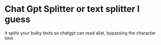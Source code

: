 # Chat Gpt Splitter or text splitter I guess
 It splits your bulky texts so chatgpt can read allat, bypassing the character limit

